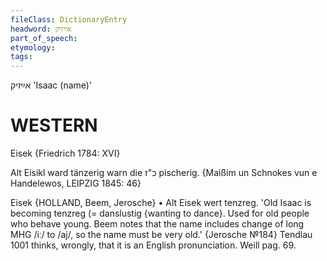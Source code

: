 ```yaml
---
fileClass: DictionaryEntry
headword: אײַזיק
part_of_speech: 
etymology: 
tags: 
---
```

אײַזיק
'Isaac (name)'

WESTERN
========

Eisek {Friedrich 1784: XVI}

Alt Eisikl ward tänzerig warn die כ"ז pischerig.
{Maißim un Schnokes vun e Handelewos, LEIPZIG 1845: 46}

Eisek {HOLLAND, Beem, Jerosche}
	•	Alt Eisek wert tenzreg. 'Old Isaac is becoming tenzreg (= danslustig {wanting to dance}. Used for old people who behave young. Beem notes that the name includes change of long MHG /iː/ to /aj/, so the name must be very old.' {Jerosche №184}
Tendlau 1001 thinks, wrongly, that it is an English pronunciation.
Weill pag. 69.